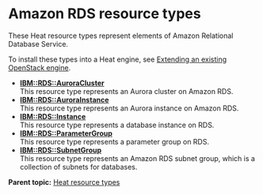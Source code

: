 # Amazon RDS resource types

These Heat resource types represent elements of Amazon Relational Database Service.

To install these types into a Heat engine, see [Extending an existing OpenStack engine](../../com.udeploy.install.doc/topics/extending_an_engine_for_openstack.md).

-   **[IBM::RDS::AuroraCluster](../../com.edt.heat.reference.doc/topics/res_ibm_rds_auroracluster.md)**  
This resource type represents an Aurora cluster on Amazon RDS.
-   **[IBM::RDS::AuroraInstance](../../com.edt.heat.reference.doc/topics/res_ibm_rds_aurorainstance.md)**  
This resource type represents an Aurora instance on Amazon RDS.
-   **[IBM::RDS::Instance](../../com.edt.heat.reference.doc/topics/res_ibm_rds_instance.md)**  
This resource type represents a database instance on RDS.
-   **[IBM::RDS::ParameterGroup](../../com.edt.heat.reference.doc/topics/res_ibm_rds_parametergroup.md)**  
This resource type represents a parameter group on RDS.
-   **[IBM::RDS::SubnetGroup](../../com.edt.heat.reference.doc/topics/res_ibm_rds_subnetgroup.md)**  
This resource type represents an Amazon RDS subnet group, which is a collection of subnets for databases.

**Parent topic:** [Heat resource types](../../com.edt.heat.reference.doc/topics/ref_heat_types_ov.md)

